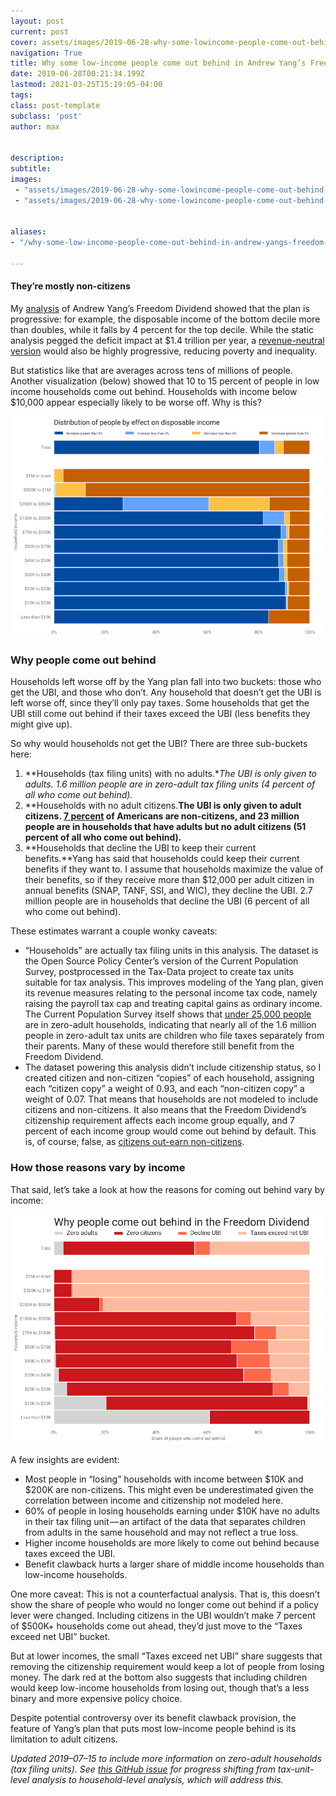 ```yaml
---
layout: post
current: post
cover: assets/images/2019-06-28-why-some-lowincome-people-come-out-behind-in-andrew-yangs-freedom-dividend-1.png 
navigation: True
title: Why some low-income people come out behind in Andrew Yang’s Freedom Dividend
date: 2019-06-28T00:21:34.199Z
lastmod: 2021-03-25T15:19:05-04:00
tags: 
class: post-template
subclass: 'post'
author: max


description: 
subtitle: 
images:
 - "assets/images/2019-06-28-why-some-lowincome-people-come-out-behind-in-andrew-yangs-freedom-dividend-0.jpg"
 - "assets/images/2019-06-28-why-some-lowincome-people-come-out-behind-in-andrew-yangs-freedom-dividend-1.png"


aliases:
- "/why-some-low-income-people-come-out-behind-in-andrew-yangs-freedom-dividend-c95d0f1cc433"

---
```


#### They’re mostly non-citizens

My [analysis](https://medium.com/ubicenter/distributional-analysis-of-andrew-yangs-freedom-dividend-d8dab818bf1b) of Andrew Yang’s Freedom Dividend showed that the plan is progressive: for example, the disposable income of the bottom decile more than doubles, while it falls by 4 percent for the top decile. While the static analysis pegged the deficit impact at $1.4 trillion per year, a [revenue-neutral version](https://medium.com/ubicenter/a-revenue-neutral-version-of-andrew-yangs-freedom-dividend-d7d517dbeeea?postPublishedType=initial) would also be highly progressive, reducing poverty and inequality.

But statistics like that are averages across tens of millions of people. Another visualization (below) showed that 10 to 15 percent of people in low income households come out behind. Households with income below $10,000 appear especially likely to be worse off. Why is this?

![](assets/images/2019-06-28-why-some-lowincome-people-come-out-behind-in-andrew-yangs-freedom-dividend-0.jpg#layoutTextWidth)

### Why people come out behind

Households left worse off by the Yang plan fall into two buckets: those who get the UBI, and those who don’t. Any household that doesn’t get the UBI is left worse off, since they’ll only pay taxes. Some households that get the UBI still come out behind if their taxes exceed the UBI (less benefits they might give up).

So why would households not get the UBI? There are three sub-buckets here:

1. **Households (tax filing units) with no adults.**The UBI is only given to adults. 1.6 million people are in zero-adult tax filing units (4 percent of all who come out behind).*
2. **Households with no adult citizens.**The UBI is only given to adult citizens. [7 percent](https://www.kff.org/other/state-indicator/distribution-by-citizenship-status/) of Americans are non-citizens, and 23 million people are in households that have adults but no adult citizens (51 percent of all who come out behind).**
3. **Households that decline the UBI to keep their current benefits.**Yang has said that households could keep their current benefits if they want to. I assume that households maximize the value of their benefits, so if they receive more than $12,000 per adult citizen in annual benefits (SNAP, TANF, SSI, and WIC), they decline the UBI. 2.7 million people are in households that decline the UBI (6 percent of all who come out behind).

These estimates warrant a couple wonky caveats:

- “Households” are actually tax filing units in this analysis. The dataset is the Open Source Policy Center’s version of the Current Population Survey, postprocessed in the Tax-Data project to create tax units suitable for tax analysis. This improves modeling of the Yang plan, given its revenue measures relating to the personal income tax code, namely raising the payroll tax cap and treating capital gains as ordinary income. The Current Population Survey itself shows that [under 25,000 people](https://github.com/PSLmodels/taxdata/issues/321) are in zero-adult households, indicating that nearly all of the 1.6 million people in zero-adult tax units are children who file taxes separately from their parents. Many of these would therefore still benefit from the Freedom Dividend.
- The dataset powering this analysis didn’t include citizenship status, so I created citizen and non-citizen “copies” of each household, assigning each “citizen copy” a weight of 0.93, and each “non-citizen copy” a weight of 0.07. That means that households are not modeled to include citizens and non-citizens. It also means that the Freedom Dividend’s citizenship requirement affects each income group equally, and 7 percent of each income group would come out behind by default. This is, of course, false, as [citizens out-earn non-citizens](https://www.forbes.com/sites/niallmccarthy/2017/03/07/the-massive-wage-gap-between-u-s-citizens-and-immigrants-infographic/#23c3321c3e65).

### How those reasons vary by income

That said, let’s take a look at how the reasons for coming out behind vary by income:

![](assets/images/2019-06-28-why-some-lowincome-people-come-out-behind-in-andrew-yangs-freedom-dividend-1.png#layoutTextWidth)

A few insights are evident:

- Most people in “losing” households with income between $10K and $200K are non-citizens. This might even be underestimated given the correlation between income and citizenship not modeled here.
- 60% of people in losing households earning under $10K have no adults in their tax filing unit — an artifact of the data that separates children from adults in the same household and may not reflect a true loss.
- Higher income households are more likely to come out behind because taxes exceed the UBI.
- Benefit clawback hurts a larger share of middle income households than low-income households.

One more caveat: This is not a counterfactual analysis. That is, this doesn’t show the share of people who would no longer come out behind if a policy lever were changed. Including citizens in the UBI wouldn’t make 7 percent of $500K+ households come out ahead, they’d just move to the “Taxes exceed net UBI” bucket.

But at lower incomes, the small “Taxes exceed net UBI” share suggests that removing the citizenship requirement would keep a lot of people from losing money. The dark red at the bottom also suggests that including children would keep low-income households from losing out, though that’s a less binary and more expensive policy choice.

Despite potential controversy over its benefit clawback provision, the feature of Yang’s plan that puts most low-income people behind is its limitation to adult citizens.

*Updated 2019–07–15 to include more information on zero-adult households (tax filing units). See [this GitHub issue](https://github.com/UBICenter/ubi-center/issues/70) for progress shifting from tax-unit-level analysis to household-level analysis, which will address this.*
